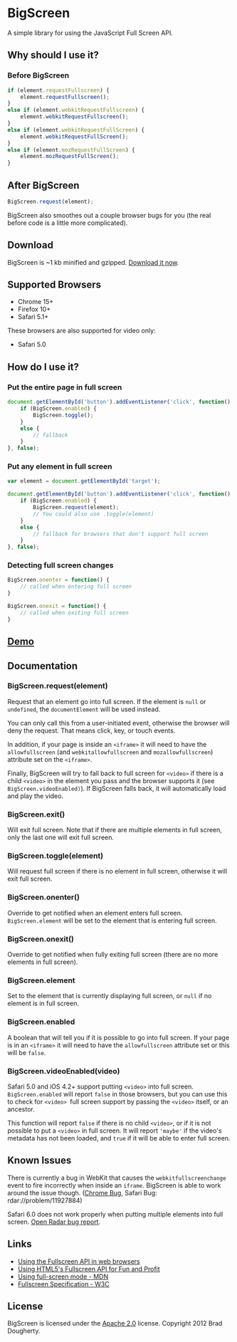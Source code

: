 # BigScreen

A simple library for using the JavaScript Full Screen API.


## Why should I use it?

### Before BigScreen

```js
if (element.requestFullscreen) {
    element.requestFullscreen();
}
else if (element.webkitRequestFullscreen) {
    element.webkitRequestFullscreen();
}
else if (element.webkitRequestFullScreen) {
    element.webkitRequestFullScreen();
}
else if (element.mozRequestFullScreen) {
    element.mozRequestFullScreen();
}
```

## After BigScreen

```js
BigScreen.request(element);
```

BigScreen also smoothes out a couple browser bugs for you (the real before code is a little more complicated).


## Download

BigScreen is ~1 kb minified and gzipped. [Download it now](https://raw.github.com/bdougherty/BigScreen/master/dist/bigscreen.min.js).


## Supported Browsers

* Chrome 15+
* Firefox 10+
* Safari 5.1+

These browsers are also supported for video only:

* Safari 5.0


## How do I use it?

### Put the entire page in full screen

```js
document.getElementById('button').addEventListener('click', function() {
	if (BigScreen.enabled) {
		BigScreen.toggle();
	}
	else {
		// fallback
	}
}, false);
```

### Put any element in full screen

```js
var element = document.getElementById('target');

document.getElementById('button').addEventListener('click', function() {
	if (BigScreen.enabled) {
		BigScreen.request(element);
		// You could also use .toggle(element)
	}
	else {
		// fallback for browsers that don't support full screen
	}
}, false);
```

### Detecting full screen changes

```js
BigScreen.onenter = function() {
	// called when entering full screen
}

BigScreen.onexit = function() {
	// called when exiting full screen
}
```


## [Demo](http://brad.is/coding/BigScreen/)


## Documentation

### BigScreen.request(element)

Request that an element go into full screen. If the element is `null` or `undefined`, the `documentElement` will be used instead.

You can only call this from a user-initiated event, otherwise the browser will deny the request. That means click, key, or touch events.

In addition, if your page is inside an `<iframe>` it will need to have the `allowfullscreen` (and `webkitallowfullscreen` and `mozallowfullscreen`) attribute set on the `<iframe>`.

Finally, BigScreen will try to fall back to full screen for `<video>` if there is a child `<video>` in the element you pass and the browser supports it (see `BigScreen.videoEnabled)`). If BigScreen falls back, it will automatically load and play the video.

### BigScreen.exit()

Will exit full screen. Note that if there are multiple elements in full screen, only the last one will exit full screen.

### BigScreen.toggle(element)

Will request full screen if there is no element in full screen, otherwise it will exit full screen.

### BigScreen.onenter()

Override to get notified when an element enters full screen. `BigScreen.element` will be set to the element that is entering full screen.

### BigScreen.onexit()

Override to get notified when fully exiting full screen (there are no more elements in full screen).

### BigScreen.element

Set to the element that is currently displaying full screen, or `null` if no element is in full screen.

### BigScreen.enabled

A boolean that will tell you if it is possible to go into full screen. If your page is in an `<iframe>` it will need to have the `allowfullscreen` attribute set or this will be `false`.

### BigScreen.videoEnabled(video)

Safari 5.0 and iOS 4.2+ support putting `<video>` into full screen. `BigScreen.enabled` will report `false` in those browsers, but you can use this to check for `<video> `full screen support by passing the `<video>` itself, or an ancestor.

This function will report `false` if there is no child `<video>`, or if it is not possible to put a `<video>` in full screen. It will report `'maybe'` if the video's metadata has not been loaded, and `true` if it will be able to enter full screen.


## Known Issues

There is currently a bug in WebKit that causes the `webkitfullscreenchange` event to fire incorrectly when inside an `iframe`. BigScreen is able to work around the issue though. ([Chrome Bug](http://code.google.com/p/chromium/issues/detail?id=138368), Safari Bug: rdar://problem/11927884)

Safari 6.0 does not work properly when putting multiple elements into full screen. [Open Radar bug report](http://openradar.appspot.com/radar?id=1878403).


## Links

* [Using the Fullscreen API in web browsers](http://hacks.mozilla.org/2012/01/using-the-fullscreen-api-in-web-browsers/)
* [Using HTML5's Fullscreen API for Fun and Profit](http://sorcery.smugmug.com/2012/06/06/using-html5s-fullscreen-api-for-fun-and-profit/)
* [Using full-screen mode - MDN](https://developer.mozilla.org/en/DOM/Using_full-screen_mode)
* [Fullscreen Specification - W3C](http://dvcs.w3.org/hg/fullscreen/raw-file/tip/Overview.html)


## License

BigScreen is licensed under the [Apache 2.0](http://www.apache.org/licenses/LICENSE-2.0) license. Copyright 2012 Brad Dougherty.